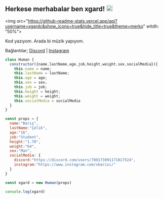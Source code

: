<h2>Herkese merhabalar ben xgard! <img src="https://media.giphy.com/media/Q7LHmoFwVP6Yc1swZs/giphy.gif" height="20"></h2>

<img src="https://github-readme-stats.vercel.app/api?username=xgardc&show_icons=true&hide_title=true&theme=merko" witdh: "50%">

Kod yazıyom. Arada bi müzik yapıyom.

Bağlantılar;
[Discord](https://discord.com/users/789173991171817524) | [Instagram](https://www.instagram.com/xbarisc/)

```js
class Human {
  constructor({name,lastName,age,job,height,weight,sex,socialMedia}){
    this.name = name;
    this.lastName = lastName;
    this.age = age;
    this.sex = sex;
    this.job = job;
    this.height = height;
    this.weight = weight;
    this.socialMedia = socialMedia
  }
}

const props = {
  name:"Barış",
  lastName:"Çelik",
  age:"16",
  job:"Student",
  height:"1.70",
  weight:"64",
  sex:"Man",
  socialMedia: {
    discord:"https://discord.com/users/789173991171817524",
    instagram:"https://www.instagram.com/xbarisc/"
  }
}

const xgard = new Human(props)

console.log(xgard)
```
